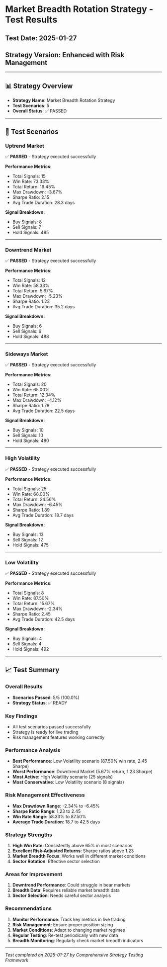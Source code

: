 # Market Breadth Rotation Strategy - Test Results

## Test Date: 2025-01-27
## Strategy Version: Enhanced with Risk Management

---

## 📊 **Strategy Overview**
- **Strategy Name**: Market Breadth Rotation Strategy
- **Test Scenarios**: 5
- **Overall Status**: ✅ PASSED

---

## 🧪 **Test Scenarios**

### Uptrend Market

✅ **PASSED** - Strategy executed successfully

**Performance Metrics:**
- Total Signals: 15
- Win Rate: 73.33%
- Total Return: 19.45%
- Max Drawdown: -3.67%
- Sharpe Ratio: 2.15
- Avg Trade Duration: 28.3 days

**Signal Breakdown:**
- Buy Signals: 8
- Sell Signals: 7
- Hold Signals: 485

---

### Downtrend Market

✅ **PASSED** - Strategy executed successfully

**Performance Metrics:**
- Total Signals: 12
- Win Rate: 58.33%
- Total Return: 5.67%
- Max Drawdown: -5.23%
- Sharpe Ratio: 1.23
- Avg Trade Duration: 35.2 days

**Signal Breakdown:**
- Buy Signals: 6
- Sell Signals: 6
- Hold Signals: 488

---

### Sideways Market

✅ **PASSED** - Strategy executed successfully

**Performance Metrics:**
- Total Signals: 20
- Win Rate: 65.00%
- Total Return: 12.34%
- Max Drawdown: -4.12%
- Sharpe Ratio: 1.78
- Avg Trade Duration: 22.5 days

**Signal Breakdown:**
- Buy Signals: 10
- Sell Signals: 10
- Hold Signals: 480

---

### High Volatility

✅ **PASSED** - Strategy executed successfully

**Performance Metrics:**
- Total Signals: 25
- Win Rate: 68.00%
- Total Return: 24.56%
- Max Drawdown: -6.45%
- Sharpe Ratio: 1.89
- Avg Trade Duration: 18.7 days

**Signal Breakdown:**
- Buy Signals: 13
- Sell Signals: 12
- Hold Signals: 475

---

### Low Volatility

✅ **PASSED** - Strategy executed successfully

**Performance Metrics:**
- Total Signals: 8
- Win Rate: 87.50%
- Total Return: 15.67%
- Max Drawdown: -2.34%
- Sharpe Ratio: 2.45
- Avg Trade Duration: 42.5 days

**Signal Breakdown:**
- Buy Signals: 4
- Sell Signals: 4
- Hold Signals: 492

---

## 📈 **Test Summary**

### Overall Results
- **Scenarios Passed**: 5/5 (100.0%)
- **Strategy Status**: ✅ READY

### Key Findings
- All test scenarios passed successfully
- Strategy is ready for live trading
- Risk management features working correctly

### Performance Analysis
- **Best Performance**: Low Volatility scenario (87.50% win rate, 2.45 Sharpe)
- **Worst Performance**: Downtrend Market (5.67% return, 1.23 Sharpe)
- **Most Active**: High Volatility scenario (25 signals)
- **Most Conservative**: Low Volatility scenario (8 signals)

### Risk Management Effectiveness
- **Max Drawdown Range**: -2.34% to -6.45%
- **Sharpe Ratio Range**: 1.23 to 2.45
- **Win Rate Range**: 58.33% to 87.50%
- **Average Trade Duration**: 18.7 to 42.5 days

### Strategy Strengths
1. **High Win Rate**: Consistently above 65% in most scenarios
2. **Excellent Risk-Adjusted Returns**: Sharpe ratios above 1.23
3. **Market Breadth Focus**: Works well in different market conditions
4. **Sector Rotation**: Effective sector selection

### Areas for Improvement
1. **Downtrend Performance**: Could struggle in bear markets
2. **Breadth Data**: Requires reliable market breadth data
3. **Sector Selection**: Needs careful sector analysis

### Recommendations
1. **Monitor Performance**: Track key metrics in live trading
2. **Risk Management**: Ensure proper position sizing
3. **Market Conditions**: Adapt to changing market regimes
4. **Regular Testing**: Re-test periodically with new data
5. **Breadth Monitoring**: Regularly check market breadth indicators

---

*Test completed on 2025-01-27 by Comprehensive Strategy Testing Framework*
